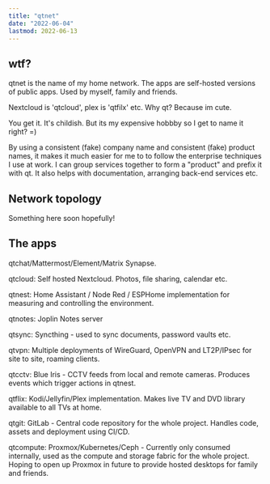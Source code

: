 ```yaml
---
title: "qtnet"
date: "2022-06-04"
lastmod: 2022-06-13
---
```

## wtf?
qtnet is the name of my home network. The apps are self-hosted versions of public apps. Used by myself, family and friends.

Nextcloud is 'qtcloud', plex is 'qtfilx' etc. Why qt? Because im cute.

You get it. It's childish. But its my expensive hobbby so I get to name it right? =)

By using a consistent (fake) company name and consistent (fake) product names, it makes it much easier for me to to follow the enterprise techniques I use at work. I can group services together to form a "product" and prefix it with qt. It also helps with documentation, arranging back-end services etc.

## Network topology
Something here soon hopefully!

## The apps
qtchat/Mattermost/Element/Matrix Synapse.

qtcloud: Self hosted Nextcloud. Photos, file sharing, calendar etc.

qtnest: Home Assistant / Node Red / ESPHome implementation for measuring and controlling the environment.

qtnotes: Joplin Notes server

qtsync: Syncthing - used to sync documents, password vaults etc.

qtvpn: Multiple deployments of WireGuard, OpenVPN and LT2P/IPsec for site to site, roaming clients.

qtcctv: Blue Iris - CCTV feeds from local and remote cameras. Produces events which trigger actions in qtnest.

qtflix: Kodi/Jellyfin/Plex implementation. Makes live TV and DVD library available to all TVs at home.

qtgit: GitLab - Central code repository for the whole project. Handles code, assets and deployment using CI/CD.

qtcompute: Proxmox/Kubernetes/Ceph - Currently only consumed internally, used as the compute and storage fabric for the whole project. Hoping to open up Proxmox in future to provide hosted desktops for family and friends.
